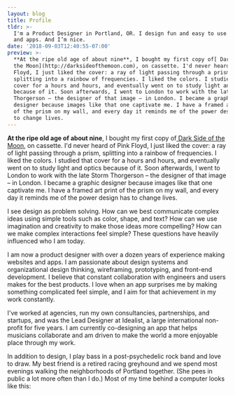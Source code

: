 ```yaml
---
layout: blog
title: Profile
tldr: >-
  I'm a Product Designer in Portland, OR. I design fun and easy to use websites
  and apps. And I’m nice.
date: '2018-09-03T12:40:55-07:00'
preview: >-
  **At the ripe old age of about nine**, I bought my first copy of[ Dark Side of
  the Moon](http://darksideofthemoon.com), on cassette. I'd never heard of Pink
  Floyd, I just liked the cover: a ray of light passing through a prism,
  splitting into a rainbow of frequencies. I liked the colors. I studied that
  cover for a hours and hours, and eventually went on to study light and optics
  because of it. Soon afterwards, I went to London to work with the late Storm
  Thorgerson – the designer of that image – in London. I became a graphic
  designer because images like that one captivate me. I have a framed art print
  of the prism on my wall, and every day it reminds me of the power design has
  to change lives.
---
```

**At the ripe old age of about nine**, I bought my first copy of[ Dark Side of the Moon](http://darksideofthemoon.com), on cassette. I'd never heard of Pink Floyd, I just liked the cover: a ray of light passing through a prism, splitting into a rainbow of frequencies. I liked the colors. I studied that cover for a hours and hours, and eventually went on to study light and optics because of it. Soon afterwards, I went to London to work with the late Storm Thorgerson – the designer of that image – in London. I became a graphic designer because images like that one captivate me. I have a framed art print of the prism on my wall, and every day it reminds me of the power design has to change lives.

I see design as problem solving. How can we best communicate complex ideas using simple tools such as color, shape, and text? How can we use imagination and creativity to make those ideas more compelling? How can we make complex interactions feel simple? These questions have heavily influenced who I am today. 

I am now a product designer with over a dozen years of experience making websites and apps. I am passionate about design systems and organizational design thinking, wireframing, prototyping, and front-end development. I believe that constant collaboration with engineers and users makes for the best products. I love when an app surprises me by making something complicated feel simple, and I aim for that achievement in my work constantly.

I've worked at agencies, run my own consultancies, partnerships, and startups, and was the Lead Designer at Idealist, a large international non-profit for five years. I am currently co-designing an app that helps musicians collaborate and am driven to make the world a more enjoyable place through my work.

In addition to design, I play bass in a post-psychedelic rock band and love to draw. My best friend is a retired racing greyhound and we spend most evenings walking the neighborhoods of Portland together. (She pees in public a lot more often than I do.) Most of my time behind a computer looks like this:

